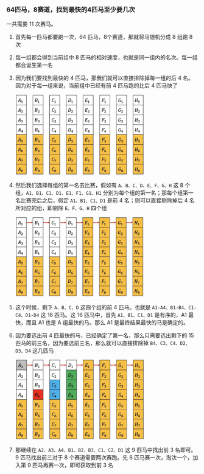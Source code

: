 ### 64匹马，8赛道，找到最快的4匹马至少要几次

一共需要 11 次赛马。

1. 首先每一匹马都要跑一次，64 匹马，8个赛道，那就将马随机分成 8 组跑 8 次

2. 每一组都会得到当前组中 8 匹马的相对速度，也就是同一组内的名次。每一组都会诞生第一名

3. 因为我们要找到最快的 4 匹马，那我们就可以直接排除掉每一组的后 4 名。因为对于每一组来说，当前组中已经有前 4 匹马跑的比后 4 匹马快了

    <img src="./image/赛马1.jpeg" style="zoom:33%;" />

4. 然后我们选择每组的第一名去比赛，假如有 `A、B、C、D、E、F、G、H` 这 8 个组，`A1、B1、C1、D1、E1、F1、G1、H1` 分别为每个组的第一名；那每个组第一名比赛完后之后，假定 `A1、B1、C1、D1` 是前 4 名；则可以直接剔除掉后 4 名所对应的组，即剔除 `E、F、G、H` 四个组

    <img src="./image/赛马2.jpeg" style="zoom:33%;" />

5. 这个时候，剩下 `A、B、C、D` 这四个组的前 4 匹马。也就是 `A1-A4、B1-B4、C1-C4、D1-D4` 这 16 匹马。这 16 匹马中，首先 `A1、B1、C1、D1` 是有序的，A1 最快，而且 A1 也是 A 组最快的马。那么 A1 是最终结果最快的马是确定的。

6. 因为要选出前 4 匹最快的马，已经确定了第一名，那么只需要选出剩下的 15 匹马的前三名，因为要选前三名，那么就可以直接排除掉 `B4、C3、C4、D2、D3、D4` 这几匹马

    <img src="./image/赛马3.jpeg" alt="s" style="zoom:33%;" />

7. 那继续在 `A2、A3、A4、B1、B2、B3、C1、C2、D1` 这 9 匹马中找出前 3 名即可。9 匹马找出前三对于 8 个赛道需要两次赛跑。先 8 匹马赛一次，淘汰一个，加入第 9 匹马再赛一次，即可获取到前 3 名